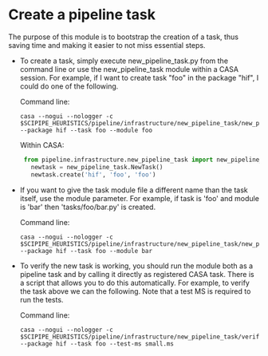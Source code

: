 # Create a pipeline task

The purpose of this module is to bootstrap the creation of a task, thus 
saving time and making it easier to not miss essential steps.

* To create a task, simply execute new_pipeline_task.py from the command line 
or use the new_pipeline_task module within a CASA session.  For example, if I 
want to create task "foo" in the package "hif", I could do one of the following.

    Command line:
    ```
    casa --nogui --nologger -c $SCIPIPE_HEURISTICS/pipeline/infrastructure/new_pipeline_task/new_pipeline_task.py --package hif --task foo --module foo
    ```
    
    Within CASA:
    ```python
     from pipeline.infrastructure.new_pipeline_task import new_pipeline_task
       newtask = new_pipeline_task.NewTask()
       newtask.create('hif', 'foo', 'foo')
    ```
    
* If you want to give the task module file a different name than the task itself, use the module parameter.  For example, if task is 'foo'
and module is 'bar' then 'tasks/foo/bar.py' is created.

    Command line:
    ```
    casa --nogui --nologger -c $SCIPIPE_HEURISTICS/pipeline/infrastructure/new_pipeline_task/new_pipeline_task.py --package hif --task foo --module bar
    ```


* To verify the new task is working, you should run the module both as a pipeline 
task and by calling it directly as registered CASA task.  There is a script that 
allows you to do this automatically.  For example, to verify the task above we 
can the following.  Note that a test MS is required to run the tests.

    Command line:
    ```
    casa --nogui --nologger -c $SCIPIPE_HEURISTICS/pipeline/infrastructure/new_pipeline_task/verify_new_pipeline_task.py --package hif --task foo --test-ms small.ms
    ```

